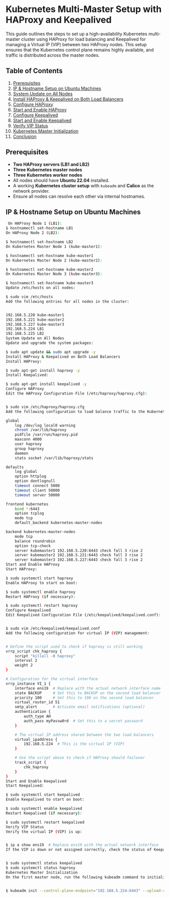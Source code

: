 # Kubernetes Multi-Master Setup with HAProxy and Keepalived

This guide outlines the steps to set up a high-availability Kubernetes multi-master cluster using HAProxy for load balancing and Keepalived for managing a Virtual IP (VIP) between two HAProxy nodes. This setup ensures that the Kubernetes control plane remains highly available, and traffic is distributed across the master nodes.

## Table of Contents

1. [Prerequisites](#prerequisites)
2. [IP & Hostname Setup on Ubuntu Machines](#ip--hostname-setup-on-ubuntu-machines)
3. [System Update on All Nodes](#system-update-on-all-nodes)
4. [Install HAProxy & Keepalived on Both Load Balancers](#install-haproxy--keepalived-on-both-load-balancers)
5. [Configure HAProxy](#configure-haproxy)
6. [Start and Enable HAProxy](#start-and-enable-haproxy)
7. [Configure Keepalived](#configure-keepalived)
8. [Start and Enable Keepalived](#start-and-enable-keepalived)
9. [Verify VIP Status](#verify-vip-status)
10. [Kubernetes Master Initialization](#kubernetes-master-initialization)
11. [Conclusion](#conclusion)

## Prerequisites

- **Two HAProxy servers (LB1 and LB2)**
- **Three Kubernetes master nodes**
- **Three Kubernetes worker nodes**
- All nodes should have **Ubuntu 22.04** installed.
- A working **Kubernetes cluster setup** with `kubeadm` and **Calico** as the network provider.
- Ensure all nodes can resolve each other via internal hostnames.

## IP & Hostname Setup on Ubuntu Machines

```bash
 On HAProxy Node 1 (LB1):
$ hostnamectl set-hostname LB1
On HAProxy Node 2 (LB2):

$ hostnamectl set-hostname LB2
On Kubernetes Master Node 1 (kube-master1):

$ hostnamectl set-hostname kube-master1
On Kubernetes Master Node 2 (kube-master2):

$ hostnamectl set-hostname kube-master2
On Kubernetes Master Node 3 (kube-master3):

$ hostnamectl set-hostname kube-master3
Update /etc/hosts on all nodes:

$ sudo vim /etc/hosts
Add the following entries for all nodes in the cluster:


192.168.5.220 kube-master1
192.168.5.221 kube-master2
192.168.5.227 kube-master3
192.168.5.224 LB1
192.168.5.225 LB2
System Update on All Nodes
Update and upgrade the system packages:

$ sudo apt update && sudo apt upgrade -y
Install HAProxy & Keepalived on Both Load Balancers
Install HAProxy:

$ sudo apt-get install haproxy -y
Install Keepalived:

$ sudo apt-get install keepalived -y
Configure HAProxy
Edit the HAProxy Configuration File (/etc/haproxy/haproxy.cfg):


$ sudo vim /etc/haproxy/haproxy.cfg
Add the following configuration to load balance traffic to the Kubernetes master nodes:

global
    log /dev/log local0 warning
    chroot /var/lib/haproxy
    pidfile /var/run/haproxy.pid
    maxconn 4000
    user haproxy
    group haproxy
    daemon
    stats socket /var/lib/haproxy/stats

defaults
    log global
    option httplog
    option dontlognull
    timeout connect 5000
    timeout client 50000
    timeout server 50000

frontend kubernetes
    bind *:6443
    option tcplog
    mode tcp
    default_backend kubernetes-master-nodes

backend kubernetes-master-nodes
    mode tcp
    balance roundrobin
    option tcp-check
    server kubemaster1 192.168.5.220:6443 check fall 3 rise 2
    server kubemaster2 192.168.5.221:6443 check fall 3 rise 2
    server kubemaster3 192.168.5.227:6443 check fall 3 rise 2
Start and Enable HAProxy
Start HAProxy:

$ sudo systemctl start haproxy
Enable HAProxy to start on boot:

$ sudo systemctl enable haproxy
Restart HAProxy (if necessary):

$ sudo systemctl restart haproxy
Configure Keepalived
Edit Keepalived Configuration File (/etc/keepalived/keepalived.conf):


$ sudo vim /etc/keepalived/keepalived.conf
Add the following configuration for virtual IP (VIP) management:


# Define the script used to check if haproxy is still working
vrrp_script chk_haproxy {
    script "killall -0 haproxy"
    interval 2
    weight 2
}

# Configuration for the virtual interface
vrrp_instance VI_1 {
    interface ens19  # Replace with the actual network interface name
    state BACKUP     # Set this to BACKUP on the second load balancer
    priority 100     # Set this to 100 on the second load balancer
    virtual_router_id 51
    smtp_alert       # Activate email notifications (optional)
    authentication {
        auth_type AH
        auth_pass myPassw0rd  # Set this to a secret password
    }

    # The virtual IP address shared between the two load balancers
    virtual_ipaddress {
        192.168.5.224  # This is the virtual IP (VIP)
    }

    # Use the script above to check if HAProxy should failover
    track_script {
        chk_haproxy
    }
}
Start and Enable Keepalived
Start Keepalived:

$ sudo systemctl start keepalived
Enable Keepalived to start on boot:

$ sudo systemctl enable keepalived
Restart Keepalived (if necessary):

$ sudo systemctl restart keepalived
Verify VIP Status
Verify the virtual IP (VIP) is up:


$ ip a show ens19  # Replace ens19 with the actual network interface
If the VIP is down or not assigned correctly, check the status of Keepalived and HAProxy:


$ sudo systemctl status keepalived
$ sudo systemctl status haproxy
Kubernetes Master Initialization
On the first master node, run the following kubeadm command to initialize the Kubernetes control plane:


$ kubeadm init --control-plane-endpoint="192.168.5.224:6443" --upload-certs --apiserver-advertise-address=192.168.5.20 --pod-network-cidr=192.168.0.0/16

